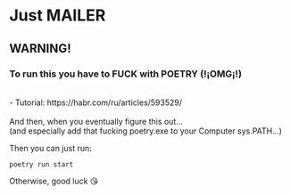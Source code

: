 # Just MAILER

## WARNING!
### To run this you have to **FUCK** with **POETRY** (!¡OMG¡!)
<br>
- Tutorial: https://habr.com/ru/articles/593529/
<br><br>
And then, when you eventually figure this out...<br>
(and especially add that fucking poetry.exe to your Computer sys.PATH...)

Then you can just run:

```commandline
poetry run start
```

Otherwise, good luck 😘
